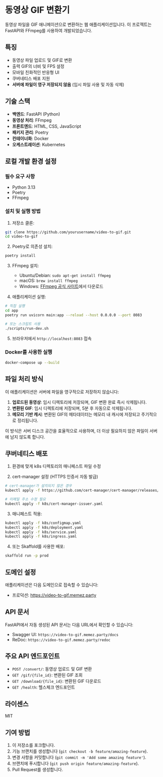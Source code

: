 # 동영상 GIF 변환기

동영상 파일을 GIF 애니메이션으로 변환하는 웹 애플리케이션입니다. 이 프로젝트는 FastAPI와 FFmpeg를 사용하여 개발되었습니다.

## 특징

- 동영상 파일 업로드 및 GIF로 변환
- 출력 GIF의 너비 및 FPS 설정
- 모바일 친화적인 반응형 UI
- 쿠버네티스 배포 지원
- **서버에 파일이 영구 저장되지 않음** (임시 파일 사용 및 자동 삭제)

## 기술 스택

- **백엔드**: FastAPI (Python)
- **동영상 처리**: FFmpeg
- **프론트엔드**: HTML, CSS, JavaScript
- **패키지 관리**: Poetry
- **컨테이너화**: Docker
- **오케스트레이션**: Kubernetes

## 로컬 개발 환경 설정

### 필수 요구 사항

- Python 3.13
- Poetry
- FFmpeg

### 설치 및 실행 방법

1. 저장소 클론:
```bash
git clone https://github.com/yourusername/video-to-gif.git
cd video-to-gif
```

2. Poetry로 의존성 설치:
```bash
poetry install
```

3. FFmpeg 설치:
   - Ubuntu/Debian: `sudo apt-get install ffmpeg`
   - macOS: `brew install ffmpeg`
   - Windows: [FFmpeg 공식 사이트](https://ffmpeg.org/download.html)에서 다운로드

4. 애플리케이션 실행:
```bash
# 직접 실행
cd app
poetry run uvicorn main:app --reload --host 0.0.0.0 --port 8083

# 또는 스크립트 사용
./scripts/run-dev.sh
```

5. 브라우저에서 `http://localhost:8083` 접속

### Docker를 사용한 실행

```bash
docker-compose up --build
```

## 파일 처리 방식

이 애플리케이션은 서버에 파일을 영구적으로 저장하지 않습니다:

1. **업로드된 동영상**: 임시 디렉토리에 저장되며, GIF 변환 완료 즉시 삭제됩니다.
2. **변환된 GIF**: 임시 디렉토리에 저장되며, 5분 후 자동으로 삭제됩니다.
3. **메모리 기반 캐시**: 변환된 GIF의 메타데이터는 메모리 내 캐시에 저장되고 주기적으로 정리됩니다.

이 방식은 서버 디스크 공간을 효율적으로 사용하며, 더 이상 필요하지 않은 파일이 서버에 남지 않도록 합니다.

## 쿠버네티스 배포

1. 환경에 맞게 k8s 디렉토리의 매니페스트 파일 수정

2. cert-manager 설정 (HTTPS 인증서 자동 발급)
```bash
# cert-manager가 설치되지 않은 경우
kubectl apply -f https://github.com/cert-manager/cert-manager/releases/download/v1.12.0/cert-manager.yaml

# 이메일 주소 수정 필요
kubectl apply -f k8s/cert-manager-issuer.yaml
```

3. 매니페스트 적용:
```bash
kubectl apply -f k8s/configmap.yaml
kubectl apply -f k8s/deployment.yaml
kubectl apply -f k8s/service.yaml
kubectl apply -f k8s/ingress.yaml
```

4. 또는 Skaffold를 사용한 배포:
```bash
skaffold run -p prod
```

## 도메인 설정

애플리케이션은 다음 도메인으로 접속할 수 있습니다:
- 프로덕션: https://video-to-gif.memez.party

## API 문서

FastAPI에서 자동 생성된 API 문서는 다음 URL에서 확인할 수 있습니다:
- Swagger UI: `https://video-to-gif.memez.party/docs`
- ReDoc: `https://video-to-gif.memez.party/redoc`

## 주요 API 엔드포인트

- `POST /convert/`: 동영상 업로드 및 GIF 변환
- `GET /gif/{file_id}`: 변환된 GIF 조회
- `GET /download/{file_id}`: 변환된 GIF 다운로드
- `GET /health`: 헬스체크 엔드포인트

## 라이센스

MIT

## 기여 방법

1. 이 저장소를 포크합니다.
2. 기능 브랜치를 생성합니다 (`git checkout -b feature/amazing-feature`).
3. 변경 사항을 커밋합니다 (`git commit -m 'Add some amazing feature'`).
4. 브랜치에 푸시합니다 (`git push origin feature/amazing-feature`).
5. Pull Request를 생성합니다.

